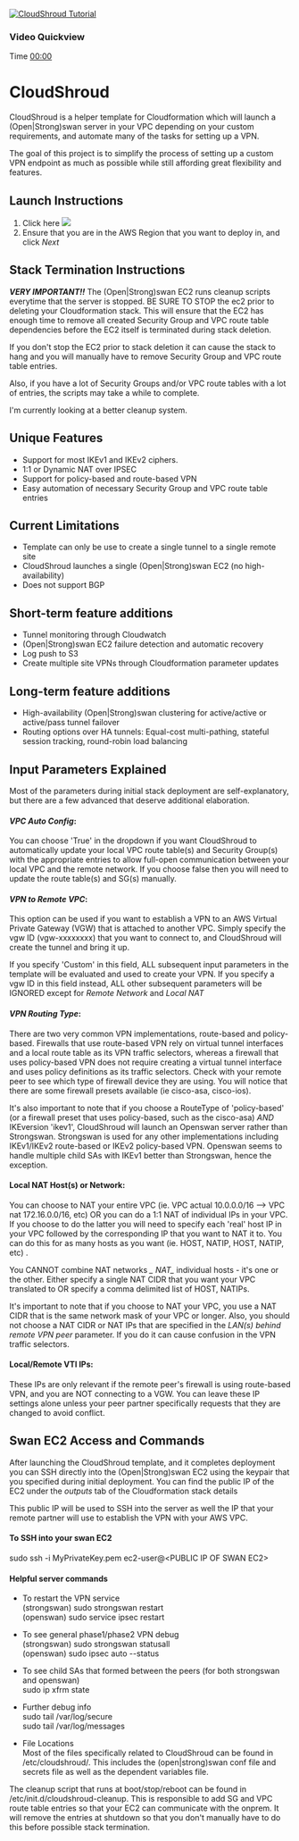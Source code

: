[![CloudShroud Tutorial](https://s3-us-west-2.amazonaws.com/cloudshroud/Screen+Shot+2017-07-24+at+2.24.53+PM.png)](https://youtu.be/syA0ElQFw9Q)

### Video Quickview
Time [00:00](https://youtu.be/syA0ElQFw9Q)

# CloudShroud
CloudShroud is a helper template for Cloudformation which will launch a (Open|Strong)swan server in your VPC depending on your custom requirements, and automate many of the tasks for setting up a VPN. 

The goal of this project is to simplify the process of setting up a custom VPN endpoint as much as possible while still affording great flexibility and
features.

## Launch Instructions
1) Click here 
<a href="https://console.aws.amazon.com/cloudformation/home?region=us-east-1#/stacks/new?stackName=CloudShroud&templateURL=https://s3-us-west-2.amazonaws.com/cloudshroud/cloudshroud.json"><img src="https://s3.amazonaws.com/cloudformation-examples/cloudformation-launch-stack.png"/></a>
2) Ensure that you are in the AWS Region that you want to deploy in, and click *_Next_*

## Stack Termination Instructions
**_VERY IMPORTANT!!_**
The (Open|Strong)swan EC2 runs cleanup scripts everytime that the server is stopped. BE SURE TO STOP the ec2 prior to deleting your Cloudformation stack. This will ensure that the EC2 has enough time to remove all created Security Group and VPC route table dependencies before the EC2 itself is terminated during stack deletion.

If you don't stop the EC2 prior to stack deletion it can cause the stack to hang and you will manually have to remove Security Group and VPC route table entries.

Also, if you have a lot of Security Groups and/or VPC route tables with a lot of entries, the scripts may take a while to complete.

I'm currently looking at a better cleanup system.

## Unique Features
- Support for most IKEv1 and IKEv2 ciphers. 
- 1:1 or Dynamic NAT over IPSEC
- Support for policy-based and route-based VPN
- Easy automation of necessary Security Group and VPC route table entries

## Current Limitations
- Template can only be use to create a single tunnel to a single remote site
- CloudShroud launches a single (Open|Strong)swan EC2 (no high-availability)
- Does not support BGP

## Short-term feature additions
- Tunnel monitoring through Cloudwatch
- (Open|Strong)swan EC2 failure detection and automatic recovery
- Log push to S3
- Create multiple site VPNs through Cloudformation parameter updates

## Long-term feature additions
- High-availability (Open|Strong)swan clustering for active/active or active/pass tunnel failover
- Routing options over HA tunnels: Equal-cost multi-pathing, stateful session tracking, round-robin load balancing

## Input Parameters Explained
Most of the parameters during initial stack deployment are self-explanatory, but there are a few advanced that deserve additional elaboration.

#### **_VPC Auto Config_**:
You can choose 'True' in the dropdown if you want CloudShroud to automatically update your local VPC route table(s) and Security Group(s) with the appropriate entries to allow full-open communication between your local VPC and the remote network. If you choose false then you will need to update the route table(s) and SG(s) manually.

#### **_VPN to Remote VPC_**:
This option can be used if you want to establish a VPN to an AWS Virtual Private Gateway (VGW) that is attached to another VPC. Simply specify the vgw ID (vgw-xxxxxxxx) that you want to connect to, and CloudShroud will create the tunnel and bring it up.

If you specify 'Custom' in this field, ALL subsequent input parameters in the template will be evaluated and used to create your VPN. If you specify a vgw ID in this field instead, ALL other subsequent parameters will be IGNORED except for *_Remote Network_* and *_Local NAT_*

#### **_VPN Routing Type_**: 
There are two very common VPN implementations, route-based and policy-based. Firewalls that use route-based VPN rely on virtual tunnel interfaces and a local route table as its VPN traffic selectors, whereas a firewall that uses policy-based VPN does not require creating a virtual tunnel interface and uses policy definitions as its traffic selectors. Check with your remote peer to see which type of firewall device they are using. You will notice that there are some firewall presets available (ie cisco-asa, cisco-ios).

It's also important to note that if you choose a RouteType of 'policy-based' (or a firewall preset that uses policy-based, such as the cisco-asa) *AND* IKEversion 'ikev1', CloudShroud will launch an Openswan server rather than Strongswan. Strongswan is used for any other implementations including IKEv1/IKEv2 route-based or IKEv2 policy-based VPN. Openswan seems to handle multiple child SAs with IKEv1 better than Strongswan, hence the exception.

#### **Local NAT Host(s) or Network**: 
You can choose to NAT your entire VPC (ie. VPC actual 10.0.0.0/16 --> VPC nat 172.16.0.0/16, etc) OR you can do a 1:1 NAT of individual IPs in your VPC. If you choose to do the latter you will need to specify each 'real' host IP in your VPC followed by the corresponding IP that you want to NAT it to. You can do this for as many hosts as you want (ie. HOST, NATIP, HOST, NATIP, etc) .

You CANNOT combine NAT networks *_ NAT_* individual hosts - it's one or the other. Either specify a single NAT CIDR that you want your VPC translated to OR specify a comma delimited list of HOST, NATIPs.

It's important to note that if you choose to NAT your VPC, you use a NAT CIDR that is the same network mask of your VPC or longer. Also, you should not choose a NAT CIDR or NAT IPs that are specified in the *LAN(s) behind remote VPN peer* parameter. If you do it can cause confusion in the VPN traffic selectors.

#### **Local/Remote VTI IPs**:
These IPs are only relevant if the remote peer's firewall is using route-based VPN, and you are NOT connecting to a VGW. You can leave these IP settings alone unless your peer partner specifically requests that they are changed to avoid conflict.

## Swan EC2 Access and Commands
After launching the CloudShroud template, and it completes deployment you can SSH directly into the (Open|Strong)swan EC2 using the keypair that you specified during initial deployment. You can find the public IP of the EC2 under the *outputs* tab of the Cloudformation stack details

This public IP will be used to SSH into the server as well the IP that your remote partner will use to establish the VPN with your AWS VPC.

#### To SSH into your swan EC2
sudo ssh -i MyPrivateKey.pem ec2-user@\<PUBLIC IP OF SWAN EC2\><br />

#### Helpful server commands
- To restart the VPN service<br />
(strongswan) sudo strongswan restart<br />
(openswan) sudo service ipsec restart<br />

- To see general phase1/phase2 VPN debug<br />
(strongswan) sudo strongswan statusall<br />
(openswan) sudo ipsec auto --status<br />

- To see child SAs that formed between the peers (for both strongswan and openswan)<br />
sudo ip xfrm state<br />

- Further debug info<br />
sudo tail /var/log/secure<br />
sudo tail /var/log/messages<br />

- File Locations<br />
Most of the files specifically related to CloudShroud can be found in /etc/cloudshroud/. This includes the (open|strong)swan conf file and secrets file as well as the dependent variables file.

The cleanup script that runs at boot/stop/reboot can be found in /etc/init.d/cloudshroud-cleanup. This is responsible to add SG and VPC route table entries so that your EC2 can communicate with the onprem. It will remove the entries at shutdown so that you don't manually have to do this before possible stack termination.
